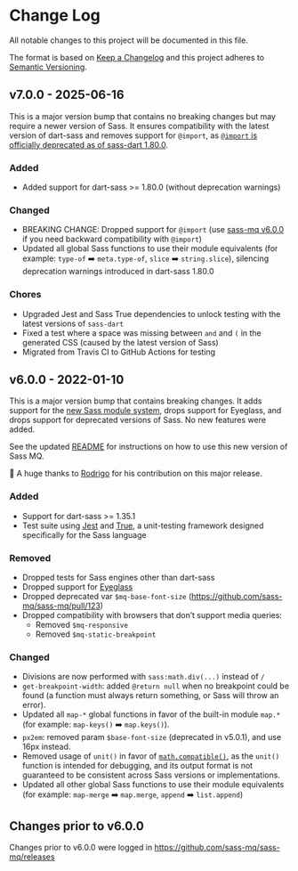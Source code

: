 # Change Log

All notable changes to this project will be documented in this file.

The format is based on [Keep a Changelog](http://keepachangelog.com/)
and this project adheres to [Semantic Versioning](http://semver.org/).

<!-- ## Unreleased -->

## v7.0.0 - 2025-06-16

This is a major version bump that contains no breaking changes but may require a newer version of Sass. It ensures compatibility with the latest version of dart-sass and removes support for `@import`, as [`@import` is officially deprecated as of sass-dart 1.80.0](https://sass-lang.com/blog/import-is-deprecated/).

### Added

- Added support for dart-sass >= 1.80.0 (without deprecation warnings)

### Changed

- BREAKING CHANGE: Dropped support for `@import` (use [sass-mq v6.0.0](https://github.com/sass-mq/sass-mq/tree/v6.0.0) if you need backward compatibility with `@import`)
- Updated all global Sass functions to use their module equivalents (for example: `type-of` ➡️ `meta.type-of`, `slice` ➡️ `string.slice`), silencing deprecation warnings introduced in dart-sass 1.80.0

### Chores

- Upgraded Jest and Sass True dependencies to unlock testing with the latest versions of `sass-dart`
- Fixed a test where a space was missing between `and` and `(` in the generated CSS (caused by the latest version of Sass)
- Migrated from Travis CI to GitHub Actions for testing

## v6.0.0 - 2022-01-10

This is a major version bump that contains breaking changes. It adds support for the [new Sass module system](https://sass-lang.com/blog/the-module-system-is-launched), drops support for Eyeglass, and drops support for deprecated versions of Sass. No new features were added.

See the updated [README](https://github.com/sass-mq/sass-mq/blob/main/README.md) for instructions on how to use this new version of Sass MQ.

🙌 A huge thanks to [Rodrigo](https://github.com/area73) for his contribution on this major release.

### Added

- Support for dart-sass >= 1.35.1
- Test suite using [Jest](https://jestjs.io/) and [True](https://www.oddbird.net/true/), a unit-testing framework designed specifically for the Sass language

### Removed

- Dropped tests for Sass engines other than dart-sass
- Dropped support for [Eyeglass](https://github.com/linkedin/eyeglass)
- Dropped deprecated var `$mq-base-font-size` (https://github.com/sass-mq/sass-mq/pull/123)
- Dropped compatibility with browsers that don’t support media queries:
  - Removed `$mq-responsive`
  - Removed `$mq-static-breakpoint`

### Changed

- Divisions are now performed with `sass:math.div(...)` instead of `/`
- `get-breakpoint-width`: added `@return null` when no breakpoint could be found (a function must always return something, or Sass will throw an error).
- Updated all `map-*` global functions in favor of the built-in module `map.*` (for example: `map-keys()` ➡️ `map.keys()`).
- `px2em`: removed param `$base-font-size` (deprecated in v5.0.1), and use 16px instead.
- Removed usage of `unit()` in favor of [`math.compatible()`](https://sass-lang.com/documentation/modules/math#compatible), as the `unit()` function is intended for debugging, and its output format is not guaranteed to be consistent across Sass versions or implementations.
- Updated all other global Sass functions to use their module equivalents (for example: `map-merge` ➡️ `map.merge`, `append` ➡️ `list.append`)

## Changes prior to v6.0.0

Changes prior to v6.0.0 were logged in https://github.com/sass-mq/sass-mq/releases
